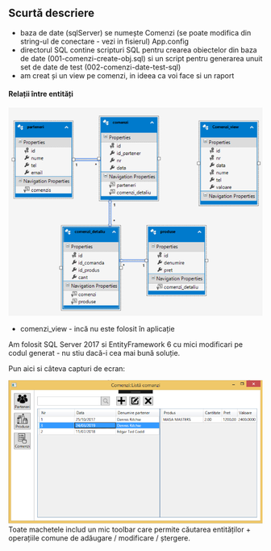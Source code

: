 ﻿
## Scurtă descriere
  - baza de date (sqlServer) se numește Comenzi (se poate modifica din string-ul de conectare - vezi in fisierul) App.config
 - directorul SQL contine scripturi SQL pentru crearea obiectelor din baza de date (001-comenzi-create-obj.sql) 
   si un script pentru generarea unuit set de date de test (002-comenzi-date-test-sql) 
 - am creat și un view pe comenzi, in ideea ca voi face si un raport 

#### Relații între entități

![relatii](./doc/rel-entitati.png)

 - comenzi_view - incă nu este folosit în aplicație
 
Am folosit SQL Server 2017 si EntityFramework 6 cu mici modificari pe codul generat - nu stiu dacă-i cea mai bună soluție.

Pun aici si câteva capturi de ecran:

![exemplu UI](./doc/ui-comenzi.png)
Toate machetele includ un mic toolbar care permite căutarea entităților + operațiile comune de adăugare / modificare / ștergere.

 









